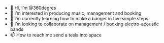 - 👋 Hi, I’m @360degres
- 👀 I’m interested in producing music, management and booking
- 🌱 I’m currently learning how to make a banger in five simple steps
- 💞️ I’m looking to collaborate on management / booking electro-acoustic bands
- 📫 How to reach me send a tesla into space

<!---
360degres/360degres is a ✨ special ✨ repository because its `README.md` (this file) appears on your GitHub profile.
You can click the Preview link to take a look at your changes.
--->
